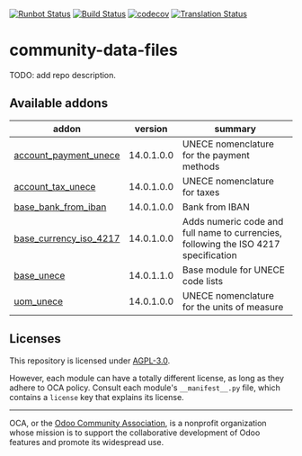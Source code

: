 [![Runbot Status](https://runbot.odoo-community.org/runbot/badge/flat/101/14.0.svg)](https://runbot.odoo-community.org/runbot/repo/github-com-oca-community-data-files-101)
[![Build Status](https://travis-ci.com/OCA/community-data-files.svg?branch=14.0)](https://travis-ci.com/OCA/community-data-files)
[![codecov](https://codecov.io/gh/OCA/community-data-files/branch/14.0/graph/badge.svg)](https://codecov.io/gh/OCA/community-data-files)
[![Translation Status](https://translation.odoo-community.org/widgets/community-data-files-14-0/-/svg-badge.svg)](https://translation.odoo-community.org/engage/community-data-files-14-0/?utm_source=widget)

<!-- /!\ do not modify above this line -->

# community-data-files

TODO: add repo description.

<!-- /!\ do not modify below this line -->

<!-- prettier-ignore-start -->

[//]: # (addons)

Available addons
----------------
addon | version | summary
--- | --- | ---
[account_payment_unece](account_payment_unece/) | 14.0.1.0.0 | UNECE nomenclature for the payment methods
[account_tax_unece](account_tax_unece/) | 14.0.1.0.0 | UNECE nomenclature for taxes
[base_bank_from_iban](base_bank_from_iban/) | 14.0.1.0.0 | Bank from IBAN
[base_currency_iso_4217](base_currency_iso_4217/) | 14.0.1.0.0 | Adds numeric code and full name to currencies, following the ISO 4217 specification
[base_unece](base_unece/) | 14.0.1.1.0 | Base module for UNECE code lists
[uom_unece](uom_unece/) | 14.0.1.0.0 | UNECE nomenclature for the units of measure

[//]: # (end addons)

<!-- prettier-ignore-end -->

## Licenses

This repository is licensed under [AGPL-3.0](LICENSE).

However, each module can have a totally different license, as long as they adhere to OCA
policy. Consult each module's `__manifest__.py` file, which contains a `license` key
that explains its license.

----

OCA, or the [Odoo Community Association](http://odoo-community.org/), is a nonprofit
organization whose mission is to support the collaborative development of Odoo features
and promote its widespread use.
